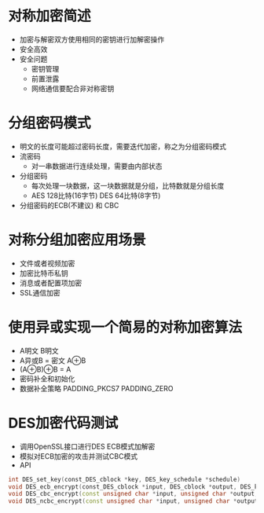 # 对称加密简述
- 加密与解密双方使用相同的密钥进行加解密操作
- 安全高效
- 安全问题
    + 密钥管理
    + 前置泄露
    + 网络通信要配合非对称密钥
# 分组密码模式
- 明文的长度可能超过密码长度，需要迭代加密，称之为分组密码模式
- 流密码
    + 对一串数据进行连续处理，需要由内部状态
- 分组密码
    + 每次处理一块数据，这一块数据就是分组，比特数就是分组长度
    + AES 128比特(16字节) DES 64比特(8字节)
- 分组密码的ECB(不建议) 和 CBC
# 对称分组加密应用场景
- 文件或者视频加密
- 加密比特币私钥
- 消息或者配置项加密
- SSL通信加密
# 使用异或实现一个简易的对称加密算法
- A明文 B明文
- A异或B = 密文 A&oplus;B
- (A&oplus;B)&oplus;B = A
- 密码补全和初始化
- 数据补全策略  PADDING_PKCS7 PADDING_ZERO
# DES加密代码测试
- 调用OpenSSL接口进行DES ECB模式加解密
- 模拟对ECB加密的攻击并测试CBC模式
- API
``` C++
int DES_set_key(const_DES_cblock *key, DES_key_schedule *schedule)
void DES_ecb_encrypt(const_DES_cblock *input, DES_cblock *output, DES_key_schedule *ks, int enc)
void DES_cbc_encrypt(const unsigned char *input, unsigned char *output, long length, DES_key_schedule *schedule, DES_cblock *ivec, int enc)
void DES_ncbc_encrypt(const unsigned char *input, unsigned char *output, long length, DES_key_schedule *schedule, DES_cblock *ivec, int enc)
```

